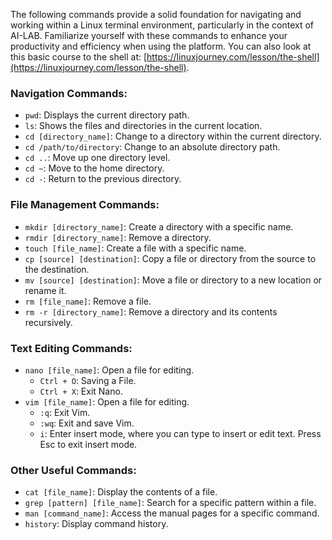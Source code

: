 The following commands provide a solid foundation for navigating and working within a Linux terminal environment, particularly in the context of AI-LAB. Familiarize yourself with these commands to enhance your productivity and efficiency when using the platform. You can also look at this basic course to the shell at: [https://linuxjourney.com/lesson/the-shell](https://linuxjourney.com/lesson/the-shell).

### Navigation Commands:
- `pwd`: Displays the current directory path.
- `ls`: Shows the files and directories in the current location.
- `cd [directory_name]`: Change to a directory within the current directory.
- `cd /path/to/directory`: Change to an absolute directory path.
- `cd ..`: Move up one directory level.
- `cd ~`: Move to the home directory.
- `cd -`: Return to the previous directory.
  
### File Management Commands:
- `mkdir [directory_name]`: Create a directory with a specific name.
- `rmdir [directory_name]`: Remove a directory.
- `touch [file_name]`: Create a file with a specific name.
- `cp [source] [destination]`: Copy a file or directory from the source to the destination.
- `mv [source] [destination]`: Move a file or directory to a new location or rename it.
- `rm [file_name]`: Remove a file.
- `rm -r [directory_name]`: Remove a directory and its contents recursively.

### Text Editing Commands:
- `nano [file_name]`: Open a file for editing.
    * `Ctrl + O`: Saving a File.
    * `Ctrl + X`: Exit Nano.
- `vim [file_name]`: Open a file for editing.
    * `:q`: Exit Vim.
    * `:wq`: Exit and save Vim.
    * `i`: Enter insert mode, where you can type to insert or edit text. Press Esc to exit insert mode.

### Other Useful Commands:
- `cat [file_name]`: Display the contents of a file.
- `grep [pattern] [file_name]`: Search for a specific pattern within a file.
- `man [command_name]`: Access the manual pages for a specific command.
- `history`: Display command history.
